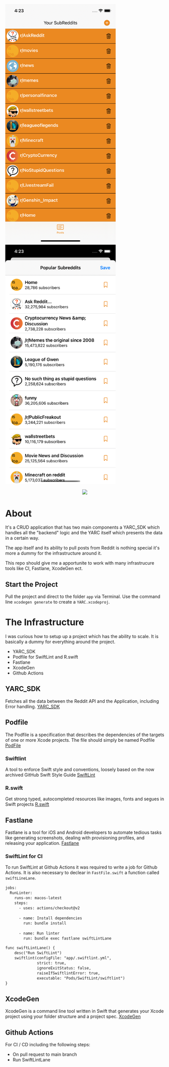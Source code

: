 <p float="left">
  <img src="Assets/screen1.png" width="350" />
  <img src="Assets/screen2.png" width="350" />
</p>

<p align="center">
  <a href="https://github.com/Tokko55v2/YARC/blob/main/LICENSE">
    <img src="https://img.shields.io/github/license/Tokko55v2/YARC"/>
  </a>
</p>

# About

It's a CRUD application that has two main components a YARC_SDK which handles all the "backend" logic and the YARC itself which presents the data in a certain way.

The app itself and its ability to pull posts from Reddit is nothing special it's more a dummy for the infrastructure around it. 

This repo should give me a apportunite to work with many infrastrucure tools like CI, Fastlane, XcodeGen ect.

## Start the Project
Pull the project and direct to the folder `app` via Terminal.
Use the command line `xcodegen generate` to create a `YARC.xcodeproj`.

# The Infrastructure

I was curious how to setup up a project which has the ability to scale.  It is basically a dummy for everything around the project.

* YARC_SDK
* Podfile for SwiftLint and R.swift
* Fastlane
* XcodeGen
* Github Actions

## YARC_SDK
Fetches all the data between the Reddit API and the Application, including Error handling.
[YARC_SDK](https://github.com/Tokko55v2/YARC_SDK)

## Podfile
The Podfile is a specification that describes the dependencies of the targets of one or more Xcode projects. The file should simply be named Podfile [PodFile](https://guides.cocoapods.org/using/the-podfile.html)
### Swiftlint
A tool to enforce Swift style and conventions, loosely based on the now archived GitHub Swift Style Guide [SwiftLint](https://github.com/realm/SwiftLint)
### R.swift
Get strong typed, autocompleted resources like images, fonts and segues in Swift projects [R.swift](https://github.com/mac-cain13/R.swift)

## Fastlane
Fastlane is a tool for iOS and Android developers to automate tedious tasks like generating screenshots, dealing with provisioning profiles, and releasing your application. [Fastlane](https://github.com/fastlane/fastlane)
### SwiftLint for CI
To run SwiftLint at Github Actions it was required to write a job for Github Actions. 
It is also necessary to declear in `FastFile.swift` a function called `swiftLineLane`.
```
jobs:
  RunLinter:
    runs-on: macos-latest
    steps:
      - uses: actions/checkout@v2
      
      - name: Install dependencies
        run: bundle install

      - name: Run linter
        run: bundle exec fastlane swiftLintLane
```

```
func swiftLintLane() {
    desc("Run SwiftLint")
    swiftlint(configFile: "app/.swiftlint.yml",
              strict: true,
              ignoreExitStatus: false,
              raiseIfSwiftlintError: true,
              executable: "Pods/SwiftLint/swiftlint")
}
```
## XcodeGen
XcodeGen is a command line tool written in Swift that generates your Xcode project using your folder structure and a project spec. [XcodeGen](https://github.com/yonaskolb/XcodeGen)

## Github Actions
For CI / CD including the following steps: 
* On pull request to main branch
* Run SwiftLintLane
